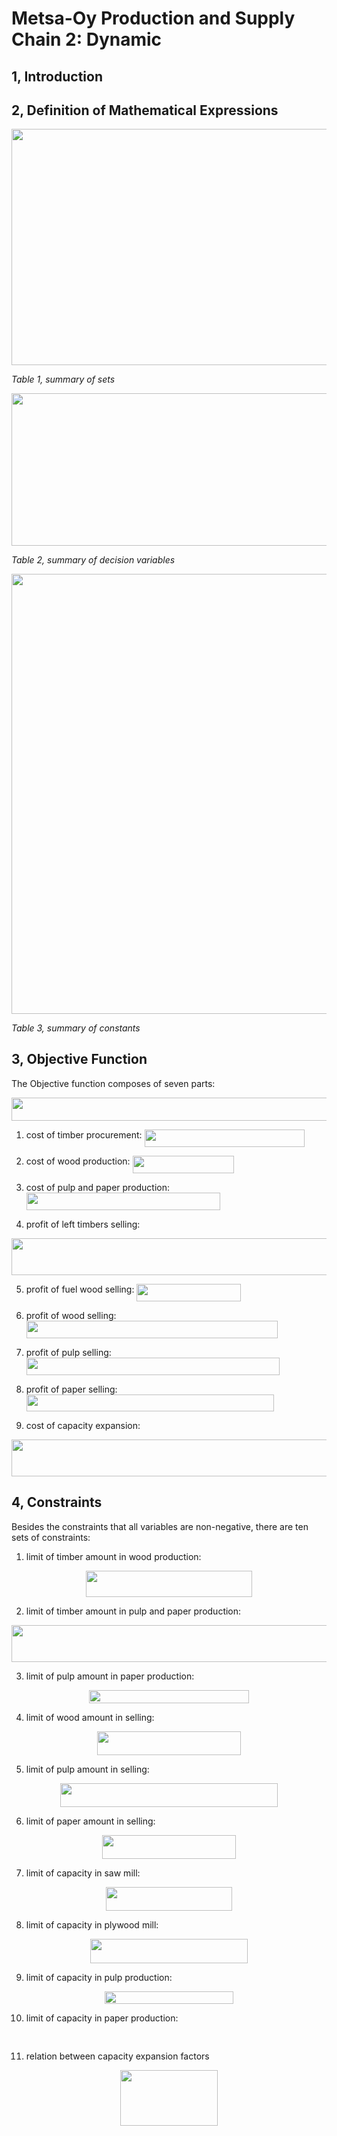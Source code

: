 
# Metsa-Oy Production and Supply Chain 2: Dynamic

## 1, Introduction

## 2, Definition of Mathematical Expressions

<p align="center"><img src="/examples/quadradic/tex/563cda82815e6e35d5d6d9c125bc476d.svg?invert_in_darkmode&sanitize=true" align=middle width=679.5676040999999pt height=377.24512319999997pt/></p>

_Table 1, summary of sets_

<p align="center"><img src="/examples/quadradic/tex/e32faef5aff14bb0102b79579fd6124a.svg?invert_in_darkmode&sanitize=true" align=middle width=683.4446982pt height=243.95743514999998pt/></p>

_Table 2, summary of decision variables_

<p align="center"><img src="/examples/quadradic/tex/d77ff47ff87bdc176ed4dfcb29ecfe87.svg?invert_in_darkmode&sanitize=true" align=middle width=759.1170212999999pt height=704.2273705499999pt/></p>

_Table 3, summary of constants_

## 3, Objective Function

The Objective function composes of seven parts:

<p align="center"><img src="/examples/quadradic/tex/1ac1da39bc183d4319251012fea9fc08.svg?invert_in_darkmode&sanitize=true" align=middle width=590.4896695499999pt height=37.775108249999995pt/></p>

1. cost of timber procurement: <img src="/examples/quadradic/tex/9ef2df73999b9e34cebc98b451a23586.svg?invert_in_darkmode&sanitize=true" align=middle width=256.1740203pt height=27.91243950000002pt/>

2. cost of wood production: <img src="/examples/quadradic/tex/a0f688b49aee6538fa36879fc524c813.svg?invert_in_darkmode&sanitize=true" align=middle width=162.26319779999997pt height=27.91243950000002pt/>

3. cost of pulp and paper production: <img src="/examples/quadradic/tex/a530cd9609956ba8e65a443c56475442.svg?invert_in_darkmode&sanitize=true" align=middle width=310.38598469999994pt height=27.6567522pt/>

4. profit of left timbers selling:

<p align="center"><img src="/examples/quadradic/tex/29e061fbccb1cdb13491df5948921c0e.svg?invert_in_darkmode&sanitize=true" align=middle width=721.82700315pt height=59.1786591pt/></p>

5. profit of fuel wood selling: <img src="/examples/quadradic/tex/f624dba7a12f224efaaec04a32aad3fa.svg?invert_in_darkmode&sanitize=true" align=middle width=166.68490904999996pt height=27.91243950000002pt/>

6. profit of wood selling: <img src="/examples/quadradic/tex/c5ed8ea10f973eed767c45a2c89d64b6.svg?invert_in_darkmode&sanitize=true" align=middle width=401.85837119999997pt height=27.91243950000002pt/>

7. profit of pulp selling: <img src="/examples/quadradic/tex/39bf204ecccfab6a6c8ee84667e50480.svg?invert_in_darkmode&sanitize=true" align=middle width=404.97108959999997pt height=27.91243950000002pt/>

8. profit of paper selling: <img src="/examples/quadradic/tex/23e96fe6cc6b2de23fbc15b9cb399925.svg?invert_in_darkmode&sanitize=true" align=middle width=395.76655304999997pt height=26.76175259999998pt/>

9. cost of capacity expansion:

<p align="center"><img src="/examples/quadradic/tex/78e55a113a4226335119bad2aa000c1f.svg?invert_in_darkmode&sanitize=true" align=middle width=862.1789005499999pt height=59.1786591pt/></p>

## 4, Constraints

Besides the constraints that all variables are non-negative, there are ten sets of constraints:

1. limit of timber amount in wood production:

<p align="center"><img src="/examples/quadradic/tex/84d301a60a213be364e66b5ed77689c1.svg?invert_in_darkmode&sanitize=true" align=middle width=266.16246689999997pt height=41.9486826pt/></p>

2. limit of timber amount in pulp and paper production:

<p align="center"><img src="/examples/quadradic/tex/032abd4d20e696a69e2b4706ce7a9d9b.svg?invert_in_darkmode&sanitize=true" align=middle width=506.44621829999994pt height=59.1786591pt/></p>

3. limit of pulp amount in paper production:

<p align="center"><img src="/examples/quadradic/tex/bf2ad5901b00c22350eff8fe62496778.svg?invert_in_darkmode&sanitize=true" align=middle width=256.4499696pt height=21.469790099999997pt/></p>

4. limit of wood amount in selling:

<p align="center"><img src="/examples/quadradic/tex/ba92ba5ca127dfd696d7378a84b2773c.svg?invert_in_darkmode&sanitize=true" align=middle width=229.83205575pt height=37.90293045pt/></p>

5. limit of pulp amount in selling:

<p align="center"><img src="/examples/quadradic/tex/bfad9e837928c6b95cee808a7e0c7644.svg?invert_in_darkmode&sanitize=true" align=middle width=347.85936075pt height=37.90293045pt/></p>

6. limit of paper amount in selling:

<p align="center"><img src="/examples/quadradic/tex/13a029c6d928d57f76e9447e7de78312.svg?invert_in_darkmode&sanitize=true" align=middle width=213.94654379999997pt height=37.90293045pt/></p>

7. limit of capacity in saw mill:

<p align="center"><img src="/examples/quadradic/tex/161b50a8d5880c70e720faea41a2e242.svg?invert_in_darkmode&sanitize=true" align=middle width=201.34612575pt height=37.775108249999995pt/></p>

8. limit of capacity in plywood mill:

<p align="center"><img src="/examples/quadradic/tex/1a4d177cdf3eef267931af94fbf2ff37.svg?invert_in_darkmode&sanitize=true" align=middle width=251.7210234pt height=38.90747685pt/></p>

9. limit of capacity in pulp production:

<p align="center"><img src="/examples/quadradic/tex/82647487eda6cf4aa1cb82ea61248bbc.svg?invert_in_darkmode&sanitize=true" align=middle width=206.1748491pt height=20.95157625pt/></p>

10. limit of capacity in paper production:

<p align="center"><img src="/examples/quadradic/tex/a87f0eeebd6e3b5251b085afe08f65fd.svg?invert_in_darkmode&sanitize=true" align=middle width=184.25809544999998pt height=15.805440749999999pt/></p>

11. relation between capacity expansion factors

<p align="center"><img src="/examples/quadradic/tex/093c5077d93657dcfaddcfd524d62a28.svg?invert_in_darkmode&sanitize=true" align=middle width=155.37469695pt height=88.58448225pt/></p>
